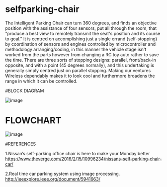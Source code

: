 # selfparking-chair
The Intelligent Parking Chair can turn 360 degrees, and finds an objective position with the assistance of four sensors, put all through the room, that "produce a best view to remotely transmit the seat's position and its course to goal." It is centred on accomplishing just a single errand (self-stopping) by coordination of sensors and engines controlled by microcontroller and methodology arranging/coding, in this manner the vehicle stage isn't worked from the parts however from changing a RC toy auto rather to save the time. There are three sorts of stopping designs: parallel, front/back-in opposite, and with a point (45 degrees normally), and this undertaking is generally simply centred just on parallel stopping. Making our ventures Wireless dependably makes it to look cool and furthermore broadens the range in which it can be controlled.

#BLOCK DIAGRAM

![image](https://user-images.githubusercontent.com/91600322/188565140-f4bb698f-023c-4303-b7e5-35b92fe4f27f.png)

# FLOWCHART

![image](https://user-images.githubusercontent.com/91600322/188565645-08dce22f-9ae1-49d6-8d0f-482bff04a29c.png)

#REFERENCES

1.Nissan’s self-parking office chair is here to make your Monday better https://www.theverge.com/2016/2/15/10996234/nissans-self-parking-chair-car/

2.Real time car parking system using image processing.  http://ieeexplore.ieee.org/document/5941663/
